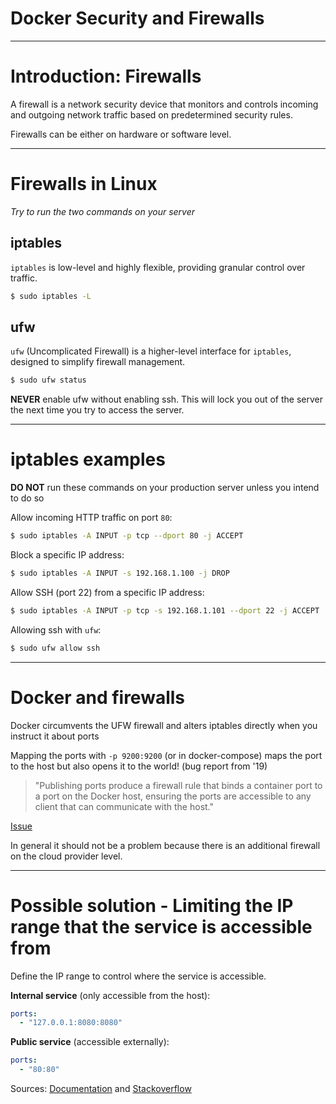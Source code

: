 <div class="title-card">
    <h1>Docker Security and Firewalls</h1>
</div>

---

# Introduction: Firewalls

A firewall is a network security device that monitors and controls incoming and outgoing network traffic based on predetermined security rules. 

Firewalls can be either on hardware or software level.  


---

# Firewalls in Linux

*Try to run the two commands on your server*

## iptables

`iptables` is low-level and highly flexible, providing granular control over traffic.

```bash
$ sudo iptables -L
```

## ufw

`ufw` (Uncomplicated Firewall) is a higher-level interface for `iptables`, designed to simplify firewall management.


```bash
$ sudo ufw status
```

**NEVER** enable ufw without enabling ssh. This will lock you out of the server the next time you try to access the server.

---

# iptables examples

**DO NOT** run these commands on your production server unless you intend to do so

Allow incoming HTTP traffic on port `80`:

```bash
$ sudo iptables -A INPUT -p tcp --dport 80 -j ACCEPT
```

Block a specific IP address:

```bash
$ sudo iptables -A INPUT -s 192.168.1.100 -j DROP
```

Allow SSH (port 22) from a specific IP address:

```bash
$ sudo iptables -A INPUT -p tcp -s 192.168.1.101 --dport 22 -j ACCEPT
```

Allowing ssh with `ufw`:

```bash
$ sudo ufw allow ssh
```

---

# Docker and firewalls

Docker circumvents the UFW firewall and alters iptables directly when you instruct it about ports

Mapping the ports with `-p 9200:9200` (or in docker-compose) maps the port to the host but also opens it to the world! (bug report from '19)

> "Publishing ports produce a firewall rule that binds a container port to a port on the Docker host, ensuring the ports are accessible to any client that can communicate with the host."

[Issue](https://github.com/docker/for-linux/issues/690)

In general it should not be a problem because there is an additional firewall on the cloud provider level. 

---

# Possible solution - Limiting the IP range that the service is accessible from

Define the IP range to control where the service is accessible.

**Internal service** (only accessible from the host):

```yaml
ports:
  - "127.0.0.1:8080:8080"
```

**Public service** (accessible externally):

```yaml
ports:
  - "80:80"
```

Sources: [Documentation](https://docs.docker.com/reference/compose-file/services/#ports) and [Stackoverflow](https://stackoverflow.com/questions/35429837/docker-compose-port-mapping#46220742)

